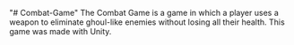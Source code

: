 "# Combat-Game" 
The Combat Game is a game in which a player uses a weapon to eliminate ghoul-like enemies without losing all their health. This game was made with Unity.
